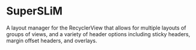 SuperSLiM
=========

A layout manager for the RecyclerView that allows for multiple layouts of groups of views, and a variety of header options including sticky headers, margin offset headers, and overlays.
